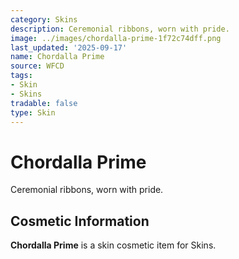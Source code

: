 ```yaml
---
category: Skins
description: Ceremonial ribbons, worn with pride.
image: ../images/chordalla-prime-1f72c74dff.png
last_updated: '2025-09-17'
name: Chordalla Prime
source: WFCD
tags:
- Skin
- Skins
tradable: false
type: Skin
---
```


# Chordalla Prime

Ceremonial ribbons, worn with pride.

## Cosmetic Information

**Chordalla Prime** is a skin cosmetic item for Skins.

